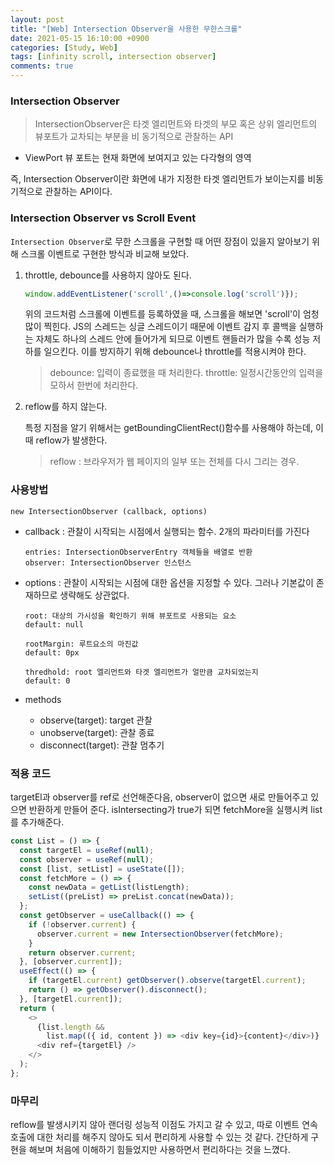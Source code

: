 ```yaml
---
layout: post
title: "[Web] Intersection Observer을 사용한 무한스크롤"
date: 2021-05-15 16:10:00 +0900
categories: [Study, Web]
tags: [infinity scroll, intersection observer]
comments: true
---
```


### Intersection Observer

> IntersectionObserver은 타겟 엘리먼트와 타겟의 부모 혹은 상위 엘리먼트의 뷰포트가 교차되는 부분을 비 동기적으로 관찰하는 API

- ViewPort
  뷰 포트는 현재 화면에 보여지고 있는 다각형의 영역

즉, Intersection Observer이란 화면에 내가 지정한 타겟 엘리먼트가 보이는지를 비동기적으로 관찰하는 API이다.

### Intersection Observer vs Scroll Event

`Intersection Observer`로 무한 스크롤을 구현할 때 어떤 장점이 있을지 알아보기 위해 스크롤 이벤트로 구현한 방식과 비교해 보았다.

1. throttle, debounce를 사용하지 않아도 된다.

   ```javascript
   window.addEventListener('scroll',()=>console.log('scroll')});
   ```

   위의 코드처럼 스크롤에 이벤트를 등록하였을 때, 스크롤을 해보면 'scroll'이 엄청 많이 찍힌다.
   JS의 스레드는 싱글 스레드이기 때문에 이벤트 감지 후 콜백을 실행하는 자체도 하나의 스레드 안에 들어가게 되므로 이벤트 핸들러가 많을 수록 성능 저하를 일으킨다.
   이를 방지하기 위해 debounce나 throttle를 적용시켜야 한다.

   > debounce: 입력이 종료했을 때 처리한다.
   > throttle: 일정시간동안의 입력을 모하서 한번에 처리한다.

2. reflow를 하지 않는다.

   특정 지점을 알기 위해서는 getBoundingClientRect()함수를 사용해야 하는데, 이때 reflow가 발생한다.

   > reflow : 브라우저가 웹 페이지의 일부 또는 전체를 다시 그리는 경우.

### 사용방법

```text
new IntersectionObserver (callback, options)
```

- callback : 관찰이 시작되는 시점에서 실행되는 함수. 2개의 파라미터를 가진다

  ```text
  entries: IntersectionObserverEntry 객체들을 배열로 반환
  observer: IntersectionObserver 인스턴스
  ```

- options : 관찰이 시작되는 시점에 대한 옵션을 지정할 수 있다. 그러나 기본값이 존재하므로 생략해도 상관없다.

  ```text
  root: 대상의 가시성을 확인하기 위해 뷰포트로 사용되는 요소
  default: null

  rootMargin: 루트요소의 마진값
  default: 0px

  thredhold: root 엘리먼트와 타겟 엘리먼트가 얼만큼 교차되었는지
  default: 0
  ```

- methods
  - observe(target): target 관찰
  - unobserve(target): 관찰 종료
  - disconnect(target): 관찰 멈추기

### 적용 코드

targetEl과 observer를 ref로 선언해준다음, observer이 없으면 새로 만들어주고 있으면 반환하게 만들어 준다. isIntersecting가 true가 되면 fetchMore을 실행시켜 list를 추가해준다.

```javascript
const List = () => {
  const targetEl = useRef(null);
  const observer = useRef(null);
  const [list, setList] = useState([]);
  const fetchMore = () => {
    const newData = getList(listLength);
    setList((preList) => preList.concat(newData));
  };
  const getObserver = useCallback(() => {
    if (!observer.current) {
      observer.current = new IntersectionObserver(fetchMore);
    }
    return observer.current;
  }, [observer.current]);
  useEffect(() => {
    if (targetEl.current) getObserver().observe(targetEl.current);
    return () => getObserver().disconnect();
  }, [targetEl.current]);
  return (
    <>
      {list.length &&
        list.map(({ id, content }) => <div key={id}>{content}</div>)}
      <div ref={targetEl} />
    </>
  );
};
```

### 마무리

reflow를 발생시키지 않아 랜더링 성능적 이점도 가지고 갈 수 있고, 따로 이벤트 연속 호출에 대한 처리를 해주지 않아도 되서 편리하게 사용할 수 있는 것 같다.
간단하게 구현을 해보며 처음에 이해하기 힘들었지만 사용하면서 편리하다는 것을 느꼈다.
